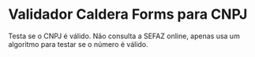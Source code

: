 # Validador Caldera Forms para CNPJ
Testa se o CNPJ é válido. Não consulta a SEFAZ online, apenas usa um algoritmo para testar se o número é válido. 
